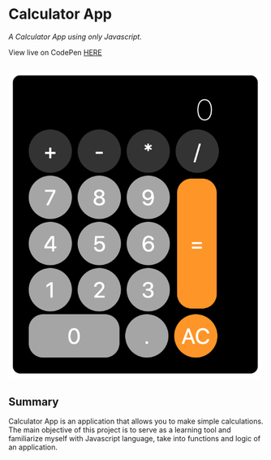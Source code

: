 # Calculator App

_A Calculator App using only Javascript._

View live on CodePen <a href="https://codepen.io/marialobillo/pen/ExaKMwM" target="_blank">HERE</a>

<br>

<img src="demo.png" width="500">

## Summary

Calculator App is an application that allows you to make simple calculations. The main objective of this project is to serve as a learning tool and familiarize myself with Javascript language, take into functions and logic of an application.
